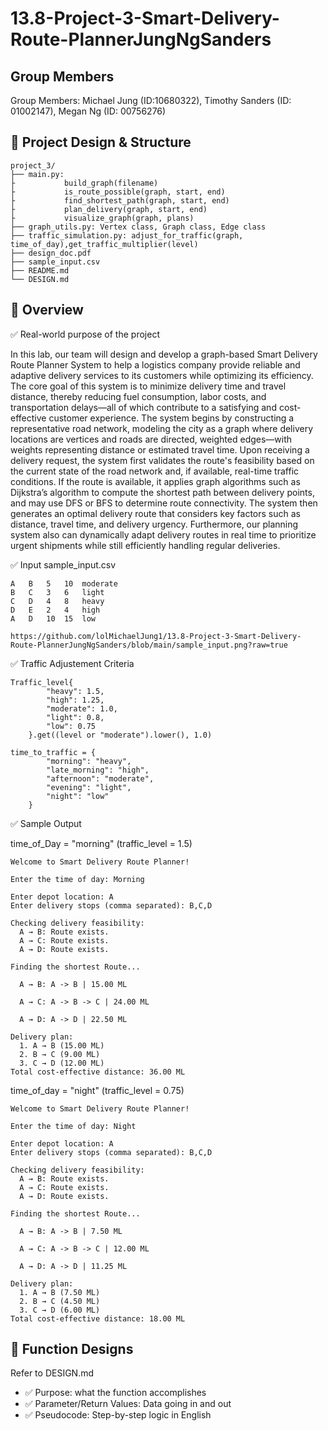 # 13.8-Project-3-Smart-Delivery-Route-PlannerJungNgSanders

## Group Members
Group Members: Michael Jung (ID:10680322), Timothy Sanders (ID: 01002147), Megan Ng (ID: 00756276)

## 🧠 Project Design & Structure
```
project_3/
├── main.py:
├           build_graph(filename)
├           is_route_possible(graph, start, end)
├           find_shortest_path(graph, start, end)
├           plan_delivery(graph, start, end)
├           visualize_graph(graph, plans)
├── graph_utils.py: Vertex class, Graph class, Edge class
├── traffic_simulation.py: adjust_for_traffic(graph, time_of_day),get_traffic_multiplier(level)
├── design_doc.pdf
├── sample_input.csv
├── README.md
└── DESIGN.md
```

## 📄 Overview
✅ Real-world purpose of the project

In this lab, our team will design and develop a graph-based Smart Delivery Route Planner System to help a logistics company provide reliable and adaptive delivery services to its customers while optimizing its efficiency.
The core goal of this system is to minimize delivery time and travel distance, thereby reducing fuel consumption, labor costs, and transportation delays—all of which contribute to a satisfying and cost-effective customer experience.
The system begins by constructing a representative road network, modeling the city as a graph where delivery locations are vertices and roads are directed, weighted edges—with weights representing distance or estimated travel time. Upon receiving a delivery request, the system first validates the route's feasibility based on the current state of the road network and, if available, real-time traffic conditions.
If the route is available, it applies graph algorithms such as Dijkstra’s algorithm to compute the shortest path between delivery points, and may use DFS or BFS to determine route connectivity. The system then generates an optimal delivery route that considers key factors such as distance, travel time, and delivery urgency.
Furthermore, our planning system also can dynamically adapt delivery routes in real time to prioritize urgent shipments while still efficiently handling regular deliveries.

✅ Input
sample_input.csv
```
A	B	5	10	moderate
B	C	3	6	light
C	D	4	8	heavy
D	E	2	4	high
A	D	10	15	low
```
```
https://github.com/lolMichaelJung1/13.8-Project-3-Smart-Delivery-Route-PlannerJungNgSanders/blob/main/sample_input.png?raw=true
```
✅ Traffic Adjustement Criteria
```
Traffic_level{
        "heavy": 1.5,
        "high": 1.25,
        "moderate": 1.0,
        "light": 0.8,
        "low": 0.75
    }.get((level or "moderate").lower(), 1.0)

time_to_traffic = {
        "morning": "heavy",
        "late_morning": "high",
        "afternoon": "moderate",
        "evening": "light",
        "night": "low"
    }
```

✅ Sample Output

time_of_Day = "morning" (traffic_level = 1.5)
```
Welcome to Smart Delivery Route Planner!

Enter the time of day: Morning

Enter depot location: A
Enter delivery stops (comma separated): B,C,D

Checking delivery feasibility:
  A → B: Route exists.
  A → C: Route exists.
  A → D: Route exists.

Finding the shortest Route...

  A → B: A -> B | 15.00 ML

  A → C: A -> B -> C | 24.00 ML

  A → D: A -> D | 22.50 ML

Delivery plan:
  1. A → B (15.00 ML)
  2. B → C (9.00 ML)
  3. C → D (12.00 ML)
Total cost-effective distance: 36.00 ML
```
time_of_day = "night" (traffic_level = 0.75)
```
Welcome to Smart Delivery Route Planner!

Enter the time of day: Night

Enter depot location: A
Enter delivery stops (comma separated): B,C,D

Checking delivery feasibility:
  A → B: Route exists.
  A → C: Route exists.
  A → D: Route exists.

Finding the shortest Route...

  A → B: A -> B | 7.50 ML

  A → C: A -> B -> C | 12.00 ML

  A → D: A -> D | 11.25 ML

Delivery plan:
  1. A → B (7.50 ML)
  2. B → C (4.50 ML)
  3. C → D (6.00 ML)
Total cost-effective distance: 18.00 ML
```
## 📄 Function Designs 
Refer to DESIGN.md
- ✅ Purpose: what the function accomplishes
- ✅ Parameter/Return Values: Data going in and out
- ✅ Pseudocode: Step-by-step logic in English
